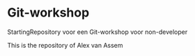 # Git-workshop
StartingRepository voor een Git-workshop voor non-developer

This is the repository of Alex van Assem
